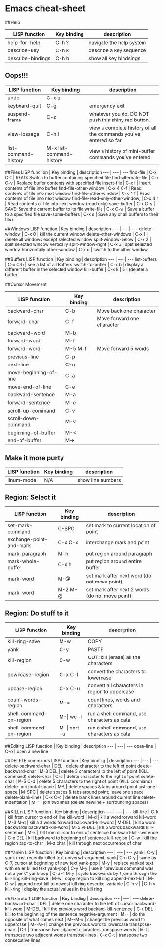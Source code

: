 # Emacs cheat-sheet


##Help

LISP function | Key binding | description
--- | --- | ---
help-for-help | C-h ? | navigate the help system
describe-key | C-h k | describe a key sequence
describe-bindings | C-h b | show all key bindsings


## Oops!!!
LISP function | Key binding | description
--- | --- | ---
undo | C-x u |
keyboard-quit | C-g | emergency exit
suspend-frame | C-z | whatever you do, DO NOT push this shiny red button.
view-lossage | C-h l | view a complete history of all the commands you've entered so far
list-command-history | M-x list-command-history | view a history of mini-buffer commands you've entered



##Files
LISP function | Key binding | description
--- | --- | ---
find-file | C-x C-f | READ: Switch to buffer containing specified file
find-alternate-file | C-x C-v | Replace buffer contents with specified file
insert-file | C-x i | Insert contents of file into buffer
find-file-other-window | C-x 4 C-f | Read contents of file into next window
find-file-other-window | C-x 4 f | Read contents of file into next window
find-file-read-only-other-window, | C-x 4 r | Read contents of file into next window (read only)
save-buffer | C-x C-s | SAVE: Save the current buffer to its file
write-file | C-x C-w | Save a buffer to a specified file
save-some-buffers | C-x s | Save any or all buffers to their files


##Windows
LISP function | Key binding | description
--- | --- | ---
delete-window | C-x 0 | kill the current window
delete-other-windows | C-x 1 | delete all windows except selected window
split-window-below | C-x 2 | split selected window vertically
split-window-right | C-x 3 | split selected window horizontally
other-window | C-x o | switch to the other window


##Buffers
LISP function | Key binding | description
--- | --- | ---
list-buffers | C-x C-b | see a list of all Buffers
switch-to-buffer | C-x b | display a different buffer in the selected window
kill-buffer | C-x k | kill (delete) a buffer


##Cursor Movement

LISP function | Key binding | description
--- | --- | ---
backward-char | C-b | Move back one character
forward-char | C-f | Move forward one character
backward-word | M-b |
forward-word | M-f |
forward-word | M-5 M-f | Move forward 5 words
previous-line | C-p |
next-line | C-n |
move-beginning-of-line | C-a
move-end-of-line | C-e |
backward-sentence | M-a |
forward-sentence | M-e |
scroll-up-command | C-v |
scroll-down-command | M-v |
beginning-of-buffer | M-< |
end-of-buffer | M-> |



## Make it more purty
LISP function | Key binding | description
--- | --- | ---
linum-mode | N/A | show line numbers


## Region: Select it
LISP function | Key binding | description
--- | --- | ---
set-mark-command | C-SPC | set mark to current location of point
exchange-point-and-mark | C-x C-x | interchange mark and point
mark-paragraph | M-h | put region around paragraph
mark-whole-buffer  | C-x h | put region around entire buffer
mark-word | M-@ | set mark after next word (do not move point)
mark-word  | M-2 M-@ | set mark after next 2 words (do not move point)
  

## Region: Do stuff to it									
LISP function | Key binding | description
--- | --- | ---
kill-ring-save | M-w | COPY
yank  | C-y | PASTE
kill-region  | C-w | CUT: kill (erase) all the characters  
downcase-region  | C-x C-l | convert the characters to lowercase
upcase-region | C-x C-u | convert all characters in region to uppercase
count-words-region | M-= | count lines, words and characters
shell-command-on-region | M-\| wc -l | run a shell command, use characters as data
shell-command-on-region | M-\| sort -u | run a shell command, use characters as data
  

##Editing
LISP function | Key binding | description
--- | --- | ---
open-line | C-o | open a new line


##DELETE commands
LISP function | Key binding | description
--- | --- | ---
delete-backward-char | DEL | delete character to the left of point
delete-backward-char | M-3 DEL | delete 3 characters to the left of point (KILL command)
delete-char | C-d | delete character to the right of point
delete-char | M-5 C-d | delete 5 characters to the right of point (KILL command)
delete-horizontal-space | M-\ | delete spaces & tabs around point
just-one-space | M-SPC | delete spaces & tabs around point; leave one space
delete-blank-lines | C-x C-o | delete blank lines around current line
delete-indentation | M-^ | join two lines (delete newline + surrounding spaces)


##KILLin
LISP function | Key binding | description
--- | --- | ---
kill-line | C-k | kill from cursor to end of line
kill-word | M-d | kill a word forward
kill-word | M-3 M-d | kill a 3 words forward
backward-kill-word | M-DEL | kill a word backwards
backward-kill-word | M-5 M-DEL | kill 5 words backwards
kill-sentence | M-k | kill from cursor to end of sentence
backward-kill-sentence | C-x DEL | kill backward to beginning of sentence
kill-region | C-w | kill the region
zap-to-char | M-z char | kill through next occurrence of char
 

##Yankin
LISP function | Key binding | description
--- | --- | ---
yank | C-y | yank most recently killed text
universal-argument, yank| C-u C-y | same as C-7, cursor at beginning of new text
yank-pop | M-y | replace yanked text with ealier killed text
yank-pop  | C-y M-y | use if "previous command was not a yank"
yank-pop  | C-u -1 M-y | cycle backwards by 1 jump through the kill-ring
kill-ring-save | M-w | copy region to kill ring
append-next-kill | M-C-w | append next kill to newest kill ring
describe-variable | C-h v |
 | C-h v kill-ring | display the actual values in the kill ring
 
##Fixin stuff
LISP function | Key binding | description
--- | --- | ---
delete-backward-char | DEL | delete one character to the left of cursor
backward-kill-word | M-DEL | kill the previous word
backard-kill-sentence | C-x DEL | kill to the beginning of the sentence
negative-argument | M-- | do the opposite of what comes next
 | M--M-u | change the previous word to uppercase
 | M--M-l | change the previous word to lowercase
transpose-chars | C-t | transpose two adjacent characters
transpose-words | M-t | transpose two adjacent words
transose-lines | C-x C-t | transpose two consecutive lines

 